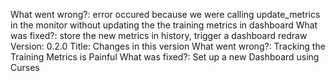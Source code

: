 What went wrong?: error occured because we were calling update_metrics in the monitor without updating the the training metrics in dashboard
What was fixed?: store the new metrics in history, trigger a dashboard redraw
Version: 0.2.0
Title: Changes in this version
What went wrong?: Tracking the Training Metrics is Painful
What was fixed?: Set up a new Dashboard using Curses

